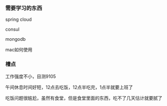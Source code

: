 ### 需要学习的东西

spring cloud 

consul

mongodb

mac如何使用



### 槽点

工作强度不小，目测9105

午间休息时间好短，12点去吃饭，12点半吃完，1点半就要上班了

吃饭问题很尴尬，虽然有食堂，但是食堂里面的东西，吃不了几天估计就要腻了

